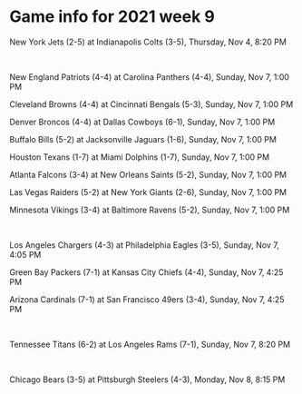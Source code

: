 # Game info for 2021 week 9

New York Jets (2-5) at Indianapolis Colts (3-5), Thursday, Nov 4, 8:20 PM


<br/>

New England Patriots (4-4) at Carolina Panthers (4-4), Sunday, Nov 7, 1:00 PM

Cleveland Browns (4-4) at Cincinnati Bengals (5-3), Sunday, Nov 7, 1:00 PM

Denver Broncos (4-4) at Dallas Cowboys (6-1), Sunday, Nov 7, 1:00 PM

Buffalo Bills (5-2) at Jacksonville Jaguars (1-6), Sunday, Nov 7, 1:00 PM

Houston Texans (1-7) at Miami Dolphins (1-7), Sunday, Nov 7, 1:00 PM

Atlanta Falcons (3-4) at New Orleans Saints (5-2), Sunday, Nov 7, 1:00 PM

Las Vegas Raiders (5-2) at New York Giants (2-6), Sunday, Nov 7, 1:00 PM

Minnesota Vikings (3-4) at Baltimore Ravens (5-2), Sunday, Nov 7, 1:00 PM


<br/>

Los Angeles Chargers (4-3) at Philadelphia Eagles (3-5), Sunday, Nov 7, 4:05 PM

Green Bay Packers (7-1) at Kansas City Chiefs (4-4), Sunday, Nov 7, 4:25 PM

Arizona Cardinals (7-1) at San Francisco 49ers (3-4), Sunday, Nov 7, 4:25 PM


<br/>

Tennessee Titans (6-2) at Los Angeles Rams (7-1), Sunday, Nov 7, 8:20 PM


<br/>

Chicago Bears (3-5) at Pittsburgh Steelers (4-3), Monday, Nov 8, 8:15 PM

